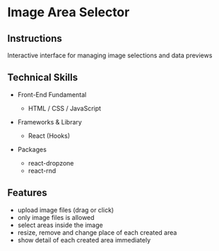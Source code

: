 # Image Area Selector

## Instructions

Interactive interface for managing image selections and data previews

## Technical Skills

- Front-End Fundamental

  - HTML / CSS / JavaScript

- Frameworks & Library

  - React (Hooks)

- Packages
  - react-dropzone
  - react-rnd

## Features

- upload image files (drag or click)
- only image files is allowed
- select areas inside the image
- resize, remove and change place of each created area
- show detail of each created area immediately
